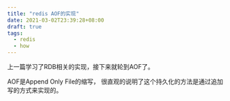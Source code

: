 ```yaml
---
title: "redis AOF的实现"
date: 2021-03-02T23:39:28+08:00
draft: true
tags:
  - redis
  - how
---
```


上一篇学习了RDB相关的实现，接下来就轮到AOF了。

AOF是Append Only File的缩写，
很直观的说明了这个持久化的方法是通过追加写的方式来实现的。